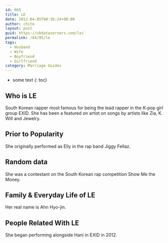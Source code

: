 ```yaml
---
id: 665
title: LE
date: 2012-04-05T00:36:24+00:00
author: chito
layout: post
guid: https://ukdataservers.com/le/
permalink: /04/05/le
tags:
  - Husband
  - Wife
  - Boyfriend
  - Girlfriend
category: Marriage Guides
---
```


* some text
{: toc}
          
          
## Who is  LE
                  
                  
                  
South Korean rapper most famous for being the lead rapper in the K-pop girl group EXID. She has been a featured on artist on songs by artists like Zia, K. Will and Jewelry.
                  
                
                
                
## Prior to Popularity 
                  
                  
                  
She originally performed as Elly in the rap band Jiggy Fellaz.
                  
                
                
                
## Random data 
                  
                  
                  
She was a contestant on the South Korean rap competition Show Me the Money.
                  
                
                
                
## Family & Everyday Life of LE
                  
                  
                  
Her real name is Ahn Hyo-jin.
                  
                
                
                
## People Related With  LE
                  
                  
                  
She began performing alongside Hani in EXID in 2012.
                  
                
              
            
          
          
          
    
    
  
